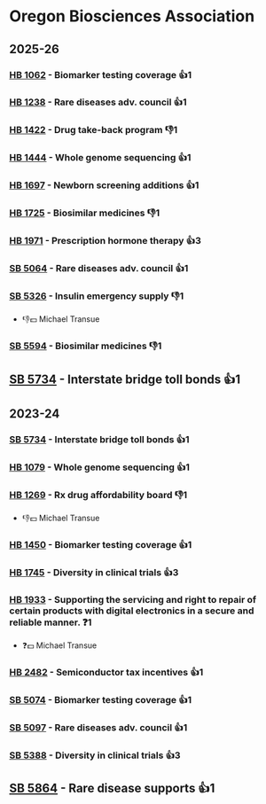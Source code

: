 # Oregon Biosciences Association
## 2025-26

### [HB 1062](/bill/2025-26/hb/1062/) - Biomarker testing coverage 👍1  

### [HB 1238](/bill/2025-26/hb/1238/) - Rare diseases adv. council 👍1  

### [HB 1422](/bill/2025-26/hb/1422/) - Drug take-back program  👎1 

### [HB 1444](/bill/2025-26/hb/1444/) - Whole genome sequencing 👍1  

### [HB 1697](/bill/2025-26/hb/1697/) - Newborn screening additions 👍1  

### [HB 1725](/bill/2025-26/hb/1725/) - Biosimilar medicines  👎1 

### [HB 1971](/bill/2025-26/hb/1971/) - Prescription hormone therapy 👍3  

### [SB 5064](/bill/2025-26/sb/5064/) - Rare diseases adv. council 👍1  

### [SB 5326](/bill/2025-26/sb/5326/) - Insulin emergency supply  👎1 
* 👎💵 Michael Transue

### [SB 5594](/bill/2025-26/sb/5594/) - Biosimilar medicines  👎1 

## [SB 5734](/bill/2025-26/sb/5734/) - Interstate bridge toll bonds 👍1  

## 2023-24

### [SB 5734](/bill/2023-24/sb/5734/) - Interstate bridge toll bonds 👍1  

### [HB 1079](/bill/2023-24/hb/1079/) - Whole genome sequencing 👍1  

### [HB 1269](/bill/2023-24/hb/1269/) - Rx drug affordability board  👎1 
* 👎💵 Michael Transue

### [HB 1450](/bill/2023-24/hb/1450/) - Biomarker testing coverage 👍1  

### [HB 1745](/bill/2023-24/hb/1745/) - Diversity in clinical trials 👍3  

### [HB 1933](/bill/2023-24/hb/1933/) - Supporting the servicing and right to repair of certain products with digital electronics in a secure and reliable manner.   ❓1
* ❓💵 Michael Transue

### [HB 2482](/bill/2023-24/hb/2482/) - Semiconductor tax incentives 👍1  

### [SB 5074](/bill/2023-24/sb/5074/) - Biomarker testing coverage 👍1  

### [SB 5097](/bill/2023-24/sb/5097/) - Rare diseases adv. council 👍1  

### [SB 5388](/bill/2023-24/sb/5388/) - Diversity in clinical trials 👍3  

## [SB 5864](/bill/2023-24/sb/5864/) - Rare disease supports 👍1  
